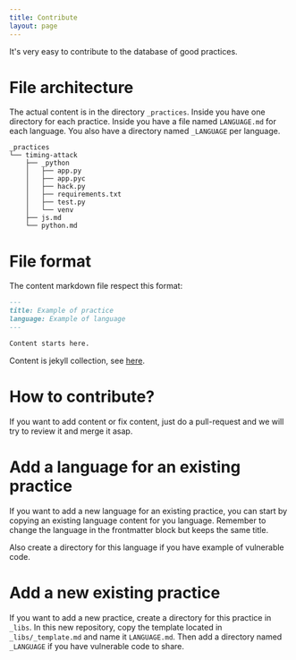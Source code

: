 ```yaml
---
title: Contribute
layout: page
---
```



It's very easy to contribute to the database of good practices.

# File architecture

The actual content is in the directory `_practices`. Inside you have one directory for each practice. Inside you have a file named `LANGUAGE.md` for each language. You also have a directory named `_LANGUAGE` per language.

```
_practices
└── timing-attack
    ├── _python
    │   ├── app.py
    │   ├── app.pyc
    │   ├── hack.py
    │   ├── requirements.txt
    │   ├── test.py
    │   └── venv
    ├── js.md
    └── python.md
```

# File format

The content markdown file respect this format:

```markdown
---
title: Example of practice
language: Example of language
---

Content starts here.
```

Content is jekyll collection, see [here](https://jekyllrb.com/docs/frontmatter/).

# How to contribute?

If you want to add content or fix content, just do a pull-request and we will try to review it and merge it asap.

# Add a language for an existing practice

If you want to add a new language for an existing practice, you can start by copying an existing language content for you language. Remember to change the language in the frontmatter block but keeps the same title.

Also create a directory for this language if you have example of vulnerable code.

# Add a new existing practice

If you want to add a new practice, create a directory for this practice in `_libs`. In this new repository, copy the template located in `_libs/_template.md` and name it `LANGUAGE.md`. Then add a directory named `_LANGUAGE` if you have vulnerable code to share.
